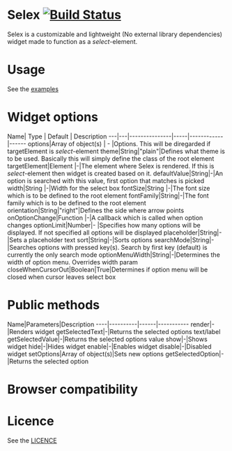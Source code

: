 Selex [![Build Status](https://travis-ci.org/janikoskela/Selex.svg?branch=master)](https://travis-ci.org/janikoskela/Selex)
===============
Selex is a customizable and lightweight (No external library dependencies) widget made to function as a <i>select</i>-element.

Usage
==============
See the <a href="https://github.com/janikoskela/Selex/tree/master/examples">examples</a>

Widget options
===============
Name| Type | Default | Description
---|---|---------------|-----|------------|------
options|Array of object(s) | - |Options. This will be diregarded if targetElement is <i>select</i>-element
theme|String|"plain"|Defines what theme is to be used. Basically this will simply define the class of the root element
targetElement|Element |-|The element where Selex is rendered. If this is <i>select</i>-element then widget is created based on it. 
defaultValue|String|-|An option is searched with this value, first option that matches is picked
width|String |-|Width for the select box
fontSize|String |-|The font size which is to be defined to the root element
fontFamily|String|-|The font family which is to be defined to the root element
orientation|String|"right"|Defines the side where arrow points
onOptionChange|Function |-|A callback which is called when option changes
optionLimit|Number|- |Specifies how many options will be displayed. If not specified all options will be displayed
placeholder|String|-|Sets a placeholder text
sort|String|-|Sorts options
searchMode|String|-|Searches options with pressed key(s). Search by first key (default) is currently the only search mode
optionMenuWidth|String|-|Determines the width of option menu. Overrides width param
closeWhenCursorOut|Boolean|True|Determines if option menu will be closed when cursor leaves select box

Public methods
===============
Name|Parameters|Description
----|----------|------|-----------
render|-|Renders widget
getSelectedText|-|Returns the selected options text/label
getSelectedValue|-|Returns the selected options value
show|-|Shows widget
hide|-|Hides widget
enable|-|Enables widget
disable|-|Disabled widget
setOptions|Array of object(s)|Sets new options
getSelectedOption|-|Returns the selected option

Browser compatibility
==============

Licence
=============
See the <a href="https://github.com/janikoskela/SimpleSelectBox/blob/master/LICENSE">LICENCE</a>
